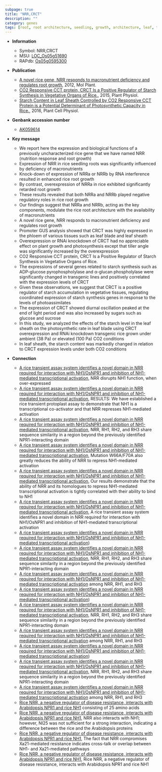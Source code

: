 ```yaml
---
subpage: true
title: "NRR,CRCT"
description: ""
category: genes
tags: [root, root architecture, seedling, growth, architecture, leaf, tiller, sheath, starch, vegetative, photosynthesis, phloem, tiller angle, sucrose, plant growth]
---
```


* **Information**  
    + Symbol: NRR,CRCT  
    + MSU: [LOC_Os05g51690](http://rice.plantbiology.msu.edu/cgi-bin/ORF_infopage.cgi?orf=LOC_Os05g51690)  
    + RAPdb: [Os05g0595300](http://rapdb.dna.affrc.go.jp/viewer/gbrowse_details/irgsp1?name=Os05g0595300)  

* **Publication**  
    + [A novel rice gene, NRR responds to macronutrient deficiency and regulates root growth](http://www.ncbi.nlm.nih.gov/pubmed?term=A+novel+rice+gene,+NRR+responds+to+macronutrient+deficiency+and+regulates+root+growth%5BTitle%5D), 2012, Mol Plant.
    + [CO2 Responsive CCT protein, CRCT Is a Positive Regulator of Starch Synthesis in Vegetative Organs of Rice.](http://www.ncbi.nlm.nih.gov/pubmed?term=CO2+Responsive+CCT+protein,+CRCT+Is+a+Positive+Regulator+of+Starch+Synthesis+in+Vegetative+Organs+of+Rice.%5BTitle%5D), 2015, Plant Physiol.
    + [Starch Content in Leaf Sheath Controlled by CO2 Responsive CCT Protein is a Potential Determinant of Photosynthetic Capacity in Rice.](http://www.ncbi.nlm.nih.gov/pubmed?term=Starch+Content+in+Leaf+Sheath+Controlled+by+CO2+Responsive+CCT+Protein+is+a+Potential+Determinant+of+Photosynthetic+Capacity+in+Rice.%5BTitle%5D), 2016, Plant Cell Physiol.

* **Genbank accession number**  
    + [AK059614](http://www.ncbi.nlm.nih.gov/nuccore/AK059614)

* **Key message**  
    + We report here the expression and biological functions of a previously uncharacterized rice gene that we have named NRR (nutrition response and root growth)
    + Expression of NRR in rice seedling roots was significantly influenced by deficiency of macronutrients
    + Knock-down of expression of NRRa or NRRb by RNA interference resulted in enhanced rice root growth
    + By contrast, overexpression of NRRa in rice exhibited significantly retarded root growth
    + These results revealed that both NRRa and NRRb played negative regulatory roles in rice root growth
    + Our findings suggest that NRRa and NRRb, acting as the key components, modulate the rice root architecture with the availability of macronutrients
    + A novel rice gene, NRR responds to macronutrient deficiency and regulates root growth
    + Promoter GUS analysis showed that CRCT was highly expressed in the phloem of various tissues such as leaf blade and leaf sheath
    + Overexpression or RNAi knockdown of CRCT had no appreciable effect on plant growth and photosynthesis except that tiller angle was significantly increased by the overexpression
    + CO2 Responsive CCT protein, CRCT Is a Positive Regulator of Starch Synthesis in Vegetative Organs of Rice.
    + The expressions of several genes related to starch synthesis such as ADP-glucose pyrophospholylase and α-glucan phospholylase were significantly changed in transgenic lines and positively correlated with the expression levels of CRCT
    + Given these observations, we suggest that CRCT is a positive regulator of starch accumulation in vegetative tissues, regulating coordinated expression of starch synthesis genes in response to the levels of photoassimilates
    + The expression of CRCT showed diurnal oscillation peaked at the end of light period and was also increased by sugars such as glucose and sucrose
    + In this study, we analyzed the effects of the starch level in the leaf sheath on the photosynthetic rate in leaf blade using CRCT overexpression and RNAi knockdown transgenic rice grown under ambient (38 Pa) or elevated (100 Pa) CO2 conditions
    + In leaf sheath, the starch content was markedly changed in relation to CRCT expression levels under both CO2 conditions

* **Connection**  
    + [A rice transient assay system identifies a novel domain in NRR required for interaction with NH1/OsNPR1 and inhibition of NH1-mediated transcriptional activation](http://www.ncbi.nlm.nih.gov/pubmed?term=A+rice+transient+assay+system+identifies+a+novel+domain+in+NRR+required+for+interaction+with+NH1/OsNPR1+and+inhibition+of+NH1-mediated+transcriptional+activation%5BTitle%5D), NRR disrupts NH1 function, when over-expressed
    + [A rice transient assay system identifies a novel domain in NRR required for interaction with NH1/OsNPR1 and inhibition of NH1-mediated transcriptional activation](http://www.ncbi.nlm.nih.gov/pubmed?term=A+rice+transient+assay+system+identifies+a+novel+domain+in+NRR+required+for+interaction+with+NH1/OsNPR1+and+inhibition+of+NH1-mediated+transcriptional+activation%5BTitle%5D), RESULTS: We have established a rice transient protoplast assay to demonstrate that NH1 is a transcriptional co-activator and that NRR represses NH1-mediated activation
    + [A rice transient assay system identifies a novel domain in NRR required for interaction with NH1/OsNPR1 and inhibition of NH1-mediated transcriptional activation](http://www.ncbi.nlm.nih.gov/pubmed?term=A+rice+transient+assay+system+identifies+a+novel+domain+in+NRR+required+for+interaction+with+NH1/OsNPR1+and+inhibition+of+NH1-mediated+transcriptional+activation%5BTitle%5D), NRR, RH1, RH2, and RH3 share sequence similarity in a region beyond the previously identified NPR1-interacting domain
    + [A rice transient assay system identifies a novel domain in NRR required for interaction with NH1/OsNPR1 and inhibition of NH1-mediated transcriptional activation](http://www.ncbi.nlm.nih.gov/pubmed?term=A+rice+transient+assay+system+identifies+a+novel+domain+in+NRR+required+for+interaction+with+NH1/OsNPR1+and+inhibition+of+NH1-mediated+transcriptional+activation%5BTitle%5D), Mutation W66A/F70A also greatly reduces the ability of NRR to repress NH1-mediated activation
    + [A rice transient assay system identifies a novel domain in NRR required for interaction with NH1/OsNPR1 and inhibition of NH1-mediated transcriptional activation](http://www.ncbi.nlm.nih.gov/pubmed?term=A+rice+transient+assay+system+identifies+a+novel+domain+in+NRR+required+for+interaction+with+NH1/OsNPR1+and+inhibition+of+NH1-mediated+transcriptional+activation%5BTitle%5D), Our results demonstrate that the ability of NRR and its homologues to repress NH1-mediated transcriptional activation is tightly correlated with their ability to bind to NH1
    + [A rice transient assay system identifies a novel domain in NRR required for interaction with NH1/OsNPR1 and inhibition of NH1-mediated transcriptional activation](http://www.ncbi.nlm.nih.gov/pubmed?term=A+rice+transient+assay+system+identifies+a+novel+domain+in+NRR+required+for+interaction+with+NH1/OsNPR1+and+inhibition+of+NH1-mediated+transcriptional+activation%5BTitle%5D), A rice transient assay system identifies a novel domain in NRR required for interaction with NH1/OsNPR1 and inhibition of NH1-mediated transcriptional activation
    + [A rice transient assay system identifies a novel domain in NRR required for interaction with NH1/OsNPR1 and inhibition of NH1-mediated transcriptional activation](RH1,+RH2,+and+RH3))
    + [A rice transient assay system identifies a novel domain in NRR required for interaction with NH1/OsNPR1 and inhibition of NH1-mediated transcriptional activation](http://www.ncbi.nlm.nih.gov/pubmed?term=A+rice+transient+assay+system+identifies+a+novel+domain+in+NRR+required+for+interaction+with+NH1/OsNPR1+and+inhibition+of+NH1-mediated+transcriptional+activation%5BTitle%5D), NRR, RH1, RH2, and RH3 share sequence similarity in a region beyond the previously identified NPR1-interacting domain
    + [A rice transient assay system identifies a novel domain in NRR required for interaction with NH1/OsNPR1 and inhibition of NH1-mediated transcriptional activation](amino+acids+ED) among NRR, RH1, and RH3
    + [A rice transient assay system identifies a novel domain in NRR required for interaction with NH1/OsNPR1 and inhibition of NH1-mediated transcriptional activation](RH1,+RH2,+and+RH3))
    + [A rice transient assay system identifies a novel domain in NRR required for interaction with NH1/OsNPR1 and inhibition of NH1-mediated transcriptional activation](http://www.ncbi.nlm.nih.gov/pubmed?term=A+rice+transient+assay+system+identifies+a+novel+domain+in+NRR+required+for+interaction+with+NH1/OsNPR1+and+inhibition+of+NH1-mediated+transcriptional+activation%5BTitle%5D), NRR, RH1, RH2, and RH3 share sequence similarity in a region beyond the previously identified NPR1-interacting domain
    + [A rice transient assay system identifies a novel domain in NRR required for interaction with NH1/OsNPR1 and inhibition of NH1-mediated transcriptional activation](amino+acids+ED) among NRR, RH1, and RH3
    + [A rice transient assay system identifies a novel domain in NRR required for interaction with NH1/OsNPR1 and inhibition of NH1-mediated transcriptional activation](RH1,+RH2,+and+RH3))
    + [A rice transient assay system identifies a novel domain in NRR required for interaction with NH1/OsNPR1 and inhibition of NH1-mediated transcriptional activation](http://www.ncbi.nlm.nih.gov/pubmed?term=A+rice+transient+assay+system+identifies+a+novel+domain+in+NRR+required+for+interaction+with+NH1/OsNPR1+and+inhibition+of+NH1-mediated+transcriptional+activation%5BTitle%5D), NRR, RH1, RH2, and RH3 share sequence similarity in a region beyond the previously identified NPR1-interacting domain
    + [A rice transient assay system identifies a novel domain in NRR required for interaction with NH1/OsNPR1 and inhibition of NH1-mediated transcriptional activation](amino+acids+ED) among NRR, RH1, and RH3
    + [Rice NRR, a negative regulator of disease resistance, interacts with Arabidopsis NPR1 and rice NH1](NI25) consisting of 25 amino acids
    + [Rice NRR, a negative regulator of disease resistance, interacts with Arabidopsis NPR1 and rice NH1](http://www.ncbi.nlm.nih.gov/pubmed?term=Rice+NRR,+a+negative+regulator+of+disease+resistance,+interacts+with+Arabidopsis+NPR1+and+rice+NH1%5BTitle%5D), NRR also interacts with NH1; however, NI25 was not sufficient for a strong interaction, indicating a difference between the rice and the Arabidopsis proteins
    + [Rice NRR, a negative regulator of disease resistance, interacts with Arabidopsis NPR1 and rice NH1](http://www.ncbi.nlm.nih.gov/pubmed?term=Rice+NRR,+a+negative+regulator+of+disease+resistance,+interacts+with+Arabidopsis+NPR1+and+rice+NH1%5BTitle%5D), The fact that NRR compromises Xa21-mediated resistance indicates cross-talk or overlap between NH1- and Xa21-mediated pathways
    + [Rice NRR, a negative regulator of disease resistance, interacts with Arabidopsis NPR1 and rice NH1](http://www.ncbi.nlm.nih.gov/pubmed?term=Rice+NRR,+a+negative+regulator+of+disease+resistance,+interacts+with+Arabidopsis+NPR1+and+rice+NH1%5BTitle%5D), Rice NRR, a negative regulator of disease resistance, interacts with Arabidopsis NPR1 and rice NH1



